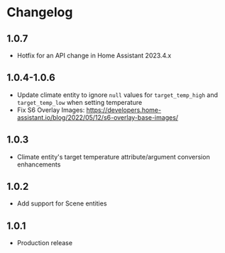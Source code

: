 # Changelog

## 1.0.7
- Hotfix for an API change in Home Assistant 2023.4.x

## 1.0.4-1.0.6

- Update climate entity to ignore `null` values for `target_temp_high` and `target_temp_low` when setting temperature
- Fix S6 Overlay Images: https://developers.home-assistant.io/blog/2022/05/12/s6-overlay-base-images/

## 1.0.3

- Climate entity's target temperature attribute/argument conversion enhancements

## 1.0.2

- Add support for Scene entities

## 1.0.1

- Production release
